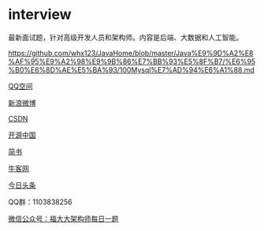 # interview
最新面试题，针对高级开发人员和架构师。内容是后端、大数据和人工智能。

https://github.com/whx123/JavaHome/blob/master/Java%E9%9D%A2%E8%AF%95%E9%A2%98%E9%9B%86%E7%BB%93%E5%8F%B7/%E6%95%B0%E6%8D%AE%E5%BA%93/100Mysql%E7%AD%94%E6%A1%88.md

[QQ空间](https://user.qzone.qq.com/3182319461/blog/1592432946 )

[新浪微博](https://weibo.com/p/1005057462146952/home?from=page_100505_profile&wvr=6&mod=data&is_all=1&display=0&retcode=6102)

[CSDN](https://blog.csdn.net/weixin_48502062)

[开源中国](https://my.oschina.net/u/4553401)

[简书](https://www.jianshu.com/u/46c7526f3686)

[牛客网](https://blog.nowcoder.net/moonfdd)

[今日头条](https://www.toutiao.com/i6854525054420845064/)

QQ群：1103838256

[微信公众号：福大大架构师每日一题](https://mp.weixin.qq.com/s?__biz=MzUzMTc3NzQzNA==&mid=2247483895&idx=1&sn=a10141ae9a7cdba6ccf03e70aefb09c0&chksm=fabc1302cdcb9a140de5b0e2eb640513b2719fbecfc090d27ede832c39a97575c003c577e0f6&mpshare=1&scene=1&srcid=07309dxBG1LG7NOJmVASUCRb&sharer_sharetime=1596116782032&sharer_shareid=14bf37edbfe33f2c326111564a4126db&key=60bc1c903d60306592907a26f607862d2c5b740a029621e3203e3d378fda110501452dabb6fb281d3d878b7f0eceb41c575efa2533dc2b14a577eed1ba774bfd95884a90985f9cd7b2e7c7a59b872383&ascene=1&uin=MTUzNTQxMjAyNA%3D%3D&devicetype=Windows+10+x64&version=62090529&lang=zh_CN&exportkey=AVS2mZ6z5av3AHTKVeR27MY%3D&pass_ticket=FMLI5r8zCSBEPMQRgI7TyLJwq%2FJpZlC8D%2B2vdiZNDfO5iN27nfNMPEHWwXDu13aG)

